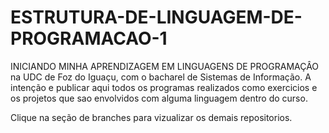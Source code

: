 # ESTRUTURA-DE-LINGUAGEM-DE-PROGRAMACAO-1
INICIANDO MINHA APRENDIZAGEM EM LINGUAGENS DE PROGRAMAÇÂO na UDC de Foz do Iguaçu, com o bacharel de Sistemas de Informação. A intenção e publicar aqui todos os programas realizados como exercicios e os projetos que sao envolvidos com alguma linguagem dentro do curso.

Clique na seção de branches para vizualizar os demais repositorios.

